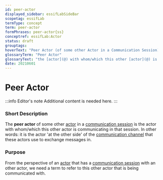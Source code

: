 ```yaml
---
id: peer-actor
displayed_sidebar: essifLabSideBar
scopetag: essifLab
termType: concept
term: peer-actor
formPhrases: peer-actor{ss}
conceptref: essifLab:Actor
status: draft
grouptags:
hoverText: "Peer Actor (of some other Actor in a Communication Session): the Actor with whom/which this other Actor is communicating in that Communication Session."
glossaryTerm: "Peer Actor"
glossaryText: "the [actor](@) with whom/which this other [actor](@) is communicating in that [communication session](@)."
date: 20210601
---
```


# Peer Actor


:::info Editor's note
Additional content is needed here.
:::

### Short Description

The **peer actor** of some other [actor](@) in a [communication session](@) is the actor with whom/which this other actor is communicating in that session. In other words: it is the actor 'at the other side' of the [communication channel](@) that these actors use to exchange messages in.

### Purpose

From the perspective of an [actor](@) that has a [communication session](@) with an other actor, we need a term to refer to this other actor that is being communicated with.
